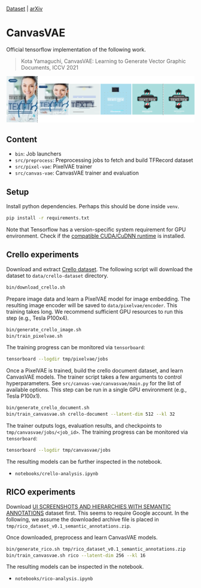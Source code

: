 [Dataset](docs/crello-dataset.md) | [arXiv](https://arxiv.org/abs/2108.01249)

# CanvasVAE

Official tensorflow implementation of the following work.

> Kota Yamaguchi, CanvasVAE: Learning to Generate Vector Graphic Documents, ICCV 2021

![Interpolation](docs/interpolation.svg)

## Content

- `bin`: Job launchers
- `src/preprocess`: Preprocessing jobs to fetch and build TFRecord dataset
- `src/pixel-vae`: PixelVAE trainer
- `src/canvas-vae`: CanvasVAE trainer and evaluation

## Setup

Install python dependencies. Perhaps this should be done inside `venv`.

```bash
pip install -r requirements.txt
```

Note that Tensorflow has a version-specific system requirement for GPU environment.
Check if the
[compatible CUDA/CuDNN runtime](https://www.tensorflow.org/install/source#gpu) is installed.

## Crello experiments

Download and extract [Crello dataset](docs/crello-dataset.md). The following
script will download the dataset to `data/crello-dataset` directory.

```bash
bin/download_crello.sh
```

Prepare image data and learn a PixelVAE model for image embedding. The resulting
image encoder will be saved to `data/pixelvae/encoder`. This training takes
long. We recommend sufficient GPU resources to run this step (e.g., Tesla P100x4).

```bash
bin/generate_crello_image.sh
bin/train_pixelvae.sh
```

The training progress can be monitored via `tensorboard`:

```bash
tensorboard --logdir tmp/pixelvae/jobs
```

Once a PixelVAE is trained, build the crello document dataset, and learn
CanvasVAE models. The trainer script takes a few arguments to control
hyperparameters.
See `src/canvas-vae/canvasvae/main.py` for the list of available options.
This step can be run in a single GPU environment (e.g., Tesla P100x1).

```bash
bin/generate_crello_document.sh
bin/train_canvasvae.sh crello-document --latent-dim 512 --kl 32
```

The trainer outputs logs, evaluation results, and checkpoints to
`tmp/canvasvae/jobs/<job_id>`. The training progress can be monitored
via `tensorboard`:

```bash
tensorboard --logdir tmp/canvasvae/jobs
```

The resulting models can be further inspected in the notebook.

- `notebooks/crello-analysis.ipynb`

## RICO experiments

Download [UI SCREENSHOTS AND HIERARCHIES WITH SEMANTIC ANNOTATIONS](http://interactionmining.org/rico)
dataset first. This seems to require Google account. In the following, we assume
the downloaded archive file is placed in `tmp/rico_dataset_v0.1_semantic_annotations.zip`.

Once downloaded, preprocess and learn CanvasVAE models.

```bash
bin/generate_rico.sh tmp/rico_dataset_v0.1_semantic_annotations.zip
bin/train_canvasvae.sh rico --latent-dim 256 --kl 16
```

The resulting models can be inspected in the notebook.

- `notebooks/rico-analysis.ipynb`
